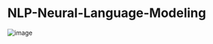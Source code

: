 # NLP-Neural-Language-Modeling

![image](https://github.com/user-attachments/assets/de610ce7-f86f-41ae-a8f2-9ba240cbee0b)

